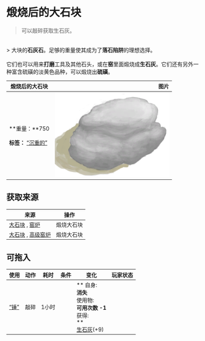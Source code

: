 # 煅烧后的大石块  
> 可以敲碎获取生石灰。  
<br>  
> 大块的<b>石灰石</b>。足够的重量使其成为了<b>落石陷阱</b>的理想选择。<br><br>它们也可以用来<b>打磨</b>工具及其他石头，或在<b>窑</b>里面煅烧成<b>生石灰</b>。它们还有另外一种富含硫磺的淡黄色品种，可以煅烧出<b>硫磺</b>。  
  
  煅烧后的大石块  |   图片   
 ----  |  ----:   
 **重量：**750<br><br>**标签：**	[“沉重的”](tag_Heavy.md)  |  <img decoding="async" src="Sprite/BurntHeavyStone.png" href="a.md" style="max-width:300px;max-height:300px;">   
  
## 获取来源  
来源  |  操作  
----  |  ----  
[大石块](StoneHeavy.md) , [窑炉](Kiln.md)  |  煅烧大石块  
[大石块](StoneHeavy.md) , [高级窑炉](KilnAdvanced.md)  |  煅烧大石块  
## 可拖入  
使用  |  动作  |  耗时  |  条件  |  变化  |  玩家状态  
----  |  ----  |  ----  |  ----  |  ----  |  ----  
[“锤”](tag_Hammer.md)  |  敲碎  |  1小时  |    |  ** 自身: **<br>消失<br>** 使用物: **<br>可用次数  -1<br>** 获得: **<br>**  **<br>  [生石灰](Quicklime.md)(+9)<br>  |    
